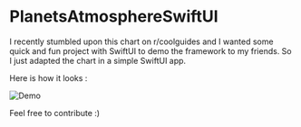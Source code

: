 # PlanetsAtmosphereSwiftUI

I recently stumbled upon this chart on r/coolguides and I wanted some quick and fun project with SwiftUI to demo the framework to my friends. So I just adapted the chart in a simple SwiftUI app.

Here is how it looks :

![Demo](https://raw.githubusercontent.com/Que20/PlanetsAtmosphereSwiftUI/master/demo.gif)

Feel free to contribute :)
